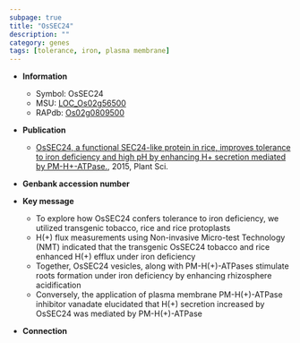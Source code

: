 ```yaml
---
subpage: true
title: "OsSEC24"
description: ""
category: genes
tags: [tolerance, iron, plasma membrane]
---
```


* **Information**  
    + Symbol: OsSEC24  
    + MSU: [LOC_Os02g56500](http://rice.plantbiology.msu.edu/cgi-bin/ORF_infopage.cgi?orf=LOC_Os02g56500)  
    + RAPdb: [Os02g0809500](http://rapdb.dna.affrc.go.jp/viewer/gbrowse_details/irgsp1?name=Os02g0809500)  

* **Publication**  
    + [OsSEC24, a functional SEC24-like protein in rice, improves tolerance to iron deficiency and high pH by enhancing H+ secretion mediated by PM-H+-ATPase.](http://www.ncbi.nlm.nih.gov/pubmed?term=OsSEC24,+a+functional+SEC24-like+protein+in+rice,+improves+tolerance+to+iron+deficiency+and+high+pH+by+enhancing+H++secretion+mediated+by+PM-H+-ATPase.%5BTitle%5D), 2015, Plant Sci.

* **Genbank accession number**  

* **Key message**  
    + To explore how OsSEC24 confers tolerance to iron deficiency, we utilized transgenic tobacco, rice and rice protoplasts
    + H(+) flux measurements using Non-invasive Micro-test Technology (NMT) indicated that the transgenic OsSEC24 tobacco and rice enhanced H(+) efflux under iron deficiency
    + Together, OsSEC24 vesicles, along with PM-H(+)-ATPases stimulate roots formation under iron deficiency by enhancing rhizosphere acidification
    + Conversely, the application of plasma membrane PM-H(+)-ATPase inhibitor vanadate elucidated that H(+) secretion increased by OsSEC24 was mediated by PM-H(+)-ATPase

* **Connection**  



